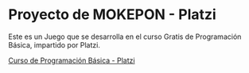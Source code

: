 # Proyecto de MOKEPON - Platzi

Este es un Juego que se desarrolla en el curso Gratis de Programación Básica, impartido por Platzi.

[Curso de Programación Básica - Platzi](https://platzi.com/cursos/programacion-basica/ "Curso de Programación Básica")

